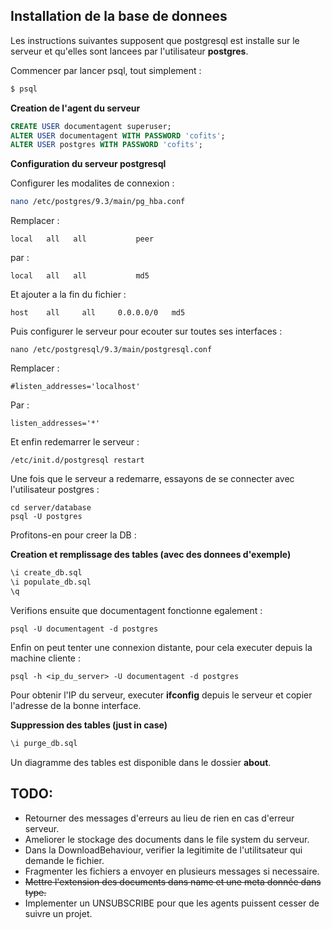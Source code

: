 ## Installation de la base de donnees

Les instructions suivantes supposent que postgresql est installe sur le serveur et qu'elles sont lancees par l'utilisateur **postgres**.

Commencer par lancer psql, tout simplement :
```bash
$ psql
```

**Creation de l'agent du serveur**
```sql
CREATE USER documentagent superuser;
ALTER USER documentagent WITH PASSWORD 'cofits';
ALTER USER postgres WITH PASSWORD 'cofits';
```

**Configuration du serveur postgresql**

Configurer les modalites de connexion :

```bash
nano /etc/postgres/9.3/main/pg_hba.conf
```

Remplacer :
```
local	all   all			peer
```
par :
```
local	all   all			md5
```

Et ajouter a la fin du fichier :
```
host	all		all		0.0.0.0/0 	md5
```

Puis configurer le serveur pour ecouter sur toutes ses interfaces :

```
nano /etc/postgresql/9.3/main/postgresql.conf
```

Remplacer :
```
#listen_addresses='localhost'
```
Par :
```
listen_addresses='*'
```

Et enfin redemarrer le serveur :
```
/etc/init.d/postgresql restart
```

Une fois que le serveur a redemarre, essayons de se connecter avec l'utilisateur postgres :

```
cd server/database
psql -U postgres
```

Profitons-en pour creer la DB :

**Creation et remplissage des tables (avec des donnees d'exemple)**
```sql
\i create_db.sql
\i populate_db.sql
\q
```

Verifions ensuite que documentagent fonctionne egalement :

```
psql -U documentagent -d postgres
```

Enfin on peut tenter une connexion distante, pour cela executer depuis la machine cliente :

```
psql -h <ip_du_server> -U documentagent -d postgres
```

Pour obtenir l'IP du serveur, executer __ifconfig__ depuis le serveur et copier l'adresse de la bonne interface.

**Suppression des tables (just in case)**

```sql
\i purge_db.sql
```

Un diagramme des tables est disponible dans le dossier **about**.

## TODO:

- Retourner des messages d'erreurs au lieu de rien en cas d'erreur serveur.
- Ameliorer le stockage des documents dans le file system du serveur.
- Dans la DownloadBehaviour, verifier la legitimite de l'utilitsateur qui demande le fichier.
- Fragmenter les fichiers a envoyer en plusieurs messages si necessaire.
- ~~Mettre l'extension des documents dans name et une meta donnée dans type.~~
- Implementer un UNSUBSCRIBE pour que les agents puissent cesser de suivre un projet.
